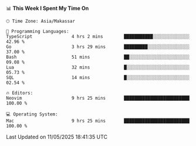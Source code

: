 <!--START_SECTION:waka-->
📊 **This Week I Spent My Time On** 

```text
🕑︎ Time Zone: Asia/Makassar

💬 Programming Languages: 
TypeScript               4 hrs 2 mins        ███████████░░░░░░░░░░░░░░   42.96 % 
Go                       3 hrs 29 mins       █████████░░░░░░░░░░░░░░░░   37.00 % 
Bash                     51 mins             ██░░░░░░░░░░░░░░░░░░░░░░░   09.08 % 
Lua                      32 mins             █░░░░░░░░░░░░░░░░░░░░░░░░   05.73 % 
SQL                      14 mins             █░░░░░░░░░░░░░░░░░░░░░░░░   02.54 % 

🔥 Editors: 
Neovim                   9 hrs 25 mins       █████████████████████████   100.00 % 

💻 Operating System: 
Mac                      9 hrs 25 mins       █████████████████████████   100.00 % 
```


 Last Updated on 11/05/2025 18:41:35 UTC
<!--END_SECTION:waka-->
